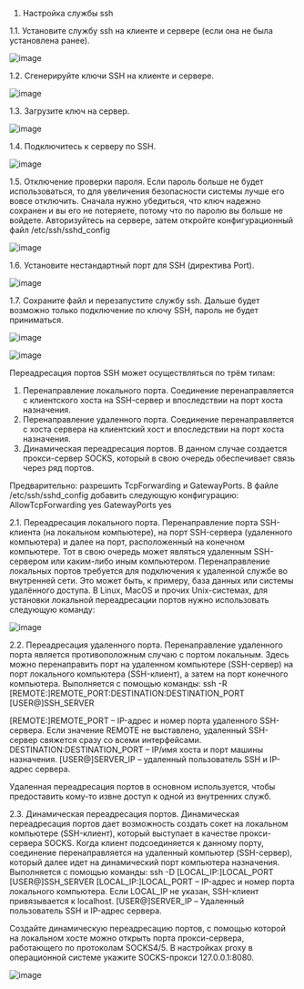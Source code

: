 1. Настройка службы ssh

1.1. Установите службу ssh на клиенте и сервере (если она не была установлена ранее).

![image](https://github.com/GlamorousCar/AOS-practices/assets/48102376/811b8ecb-e301-4ebf-8d7f-123779d96ce9)

1.2. Сгенерируйте ключи SSH на клиенте и сервере.

![image](https://github.com/GlamorousCar/AOS-practices/assets/48102376/befbde74-776a-4712-bab9-a4bfbb285c4c)

1.3. Загрузите ключ на сервер. 

![image](https://github.com/GlamorousCar/AOS-practices/assets/48102376/00b14b57-901b-44f9-9fcb-a891af24a3bd)

1.4. Подключитесь к серверу по SSH.

![image](https://github.com/GlamorousCar/AOS-practices/assets/48102376/582d86e6-dd7b-4971-9fb7-0158fda874de)


1.5. Отключение проверки пароля. Если пароль больше не будет использоваться, то для увеличения безопасности системы лучше его вовсе отключить. Сначала нужно убедиться, что ключ надежно сохранен и вы его не потеряете, потому что по паролю вы больше не войдете. Авторизуйтесь на сервере, затем откройте конфигурационный файл /etc/ssh/sshd_config 

![image](https://github.com/GlamorousCar/AOS-practices/assets/48102376/605dac80-fd3f-4f3d-aea5-3dfb02dbb37b)

1.6. Установите нестандартный порт для SSH (директива Port). 

![image](https://github.com/GlamorousCar/AOS-practices/assets/48102376/27de4d92-8d84-44c4-af43-233e9beb6eb4)

1.7. Cохраните файл и перезапустите службу ssh. Дальше будет возможно только подключение по ключу SSH, пароль не будет приниматься.

![image](https://github.com/GlamorousCar/AOS-practices/assets/48102376/adf4b1e6-e082-4f1e-9d67-c2fc146fa15d)

![image](https://github.com/GlamorousCar/AOS-practices/assets/48102376/9514e081-e579-401a-b32f-896a1aa502c0)

Переадресация портов SSH может осуществляться по трём типам:
1) Перенаправление локального порта. Соединение перенаправляется с клиентского хоста на SSH-сервер и впоследствии на порт хоста назначения.
2) Перенаправление удаленного порта. Соединение перенаправляется с хоста сервера на клиентский хост и впоследствии на порт хоста назначения.
3) Динамическая переадресация портов. В данном случае создается прокси-сервер SOCKS, который в свою очередь обеспечивает связь через ряд портов.


Предварительно: разрешить TcpForwarding и GatewayPorts. В файле /etc/ssh/sshd_config добавить следующую конфигурацию:
AllowTcpForwarding yes
GatewayPorts yes

2.1. Переадресация локального порта.
Перенаправление порта SSH-клиента (на локальном компьютере), на порт SSH-сервера (удаленного компьютера) и далее на порт, расположенный на конечном компьютере. Тот в свою очередь может являться удаленным SSH-сервером или каким-либо иным компьютером.
Перенаправление локальных портов требуется для подключения к удаленной службе во внутренней сети. Это может быть, к примеру, база данных или системы удалённого доступа. В Linux, MacOS и прочих Unix-системах, для установки локальной переадресации портов нужно использовать следующую команду:

![image](https://github.com/GlamorousCar/AOS-practices/assets/48102376/56cfc3e4-1a0c-4be6-a415-18d7e5a67086)

2.2. Переадресация удаленного порта.
Перенаправление удаленного порта является противоположным случаю с портом локальным. Здесь можно перенаправить порт на удаленном компьютере (SSH-сервер) на порт локального компьютера (SSH-клиент), а затем на порт конечного компьютера. Выполняется с помощью команды:
ssh -R [REMOTE:]REMOTE_PORT:DESTINATION:DESTINATION_PORT [USER@]SSH_SERVER

[REMOTE:]REMOTE_PORT – IP-адрес и номер порта удаленного SSH-сервера. Если значение REMOTE не выставлено, удаленный SSH-сервер свяжется сразу со всеми интерфейсами.
DESTINATION:DESTINATION_PORT – IP/имя хоста и порт машины назначения.
[USER@]SERVER_IP – удаленный пользователь SSH и IP-адрес сервера.
 
Удаленная переадресация портов в основном используется, чтобы предоставить кому-то извне доступ к одной из внутренних служб.

2.3. Динамическая переадресация портов.
Динамическая переадресация портов дает возможность создать сокет на локальном компьютере (SSH-клиент), который выступает в качестве прокси-сервера SOCKS. Когда клиент подсоединяется к данному порту, соединение перенаправляется на удаленный компьютер (SSH-сервер), который далее идет на динамический порт компьютера назначения. Выполняется с помощью команды:
ssh -D [LOCAL_IP:]LOCAL_PORT [USER@]SSH_SERVER
[LOCAL_IP:]LOCAL_PORT – IP-адрес и номер порта локального компьютера. Если LOCAL_IP не указан, SSH-клиент привязывается к localhost.
[USER@]SERVER_IP – Удаленный пользователь SSH и IP-адрес сервера.

Создайте динамическую переадресацию портов, с помощью которой на локальном хосте можно открыть порта прокси-сервера, работающего по протоколам SOCKS4/5. В настройках proxy в операционной системе укажите SOCKS-прокси 127.0.0.1:8080.

![image](https://github.com/GlamorousCar/AOS-practices/assets/48102376/b45c1974-65d2-4492-8a32-ec0a0cff4f65)







